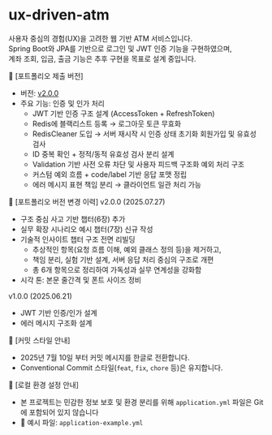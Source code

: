 # ux-driven-atm

사용자 중심의 경험(UX)을 고려한 웹 기반 ATM 서비스입니다.  
Spring Boot와 JPA를 기반으로 로그인 및 JWT 인증 기능을 구현하였으며,  
계좌 조회, 입금, 출금 기능은 추후 구현을 목표로 설계 중입니다.

🔖 [포트폴리오 제출 버전]
- 버전: [v2.0.0](https://github.com/juyeongMoon888/ux-driven-atm/releases/tag/v2.0.0)
- 주요 기능:
  인증 및 인가 처리
  - JWT 기반 인증 구조 설계 (AccessToken + RefreshToken)
  - Redis에 블랙리스트 등록 → 로그아웃 토큰 무효화
  - RedisCleaner 도입 → 서버 재시작 시 인증 상태 초기화
  회원가입 및 유효성 검사
  - ID 중복 확인 + 정적/동적 유효성 검사 분리 설계
  - Validation 기반 사전 오류 차단 및 사용자 피드백 구조화
  예외 처리 구조
  - 커스텀 예외 흐름 + code/label 기반 응답 포맷 정립
  - 에러 메시지 표현 책임 분리 → 클라이언트 일관 처리 가능

📌 [포트폴리오 버전 변경 이력]
v2.0.0 (2025.07.27)
- 구조 중심 사고 기반 챕터(6장) 추가
- 실무 확장 시나리오 예시 챕터(7장) 신규 작성
- 기술적 인사이트 챕터 구조 전면 리빌딩 
  - 추상적인 항목(요청 흐름 이해, 예외 클래스 정의 등)을 제거하고, 
  - 책임 분리, 실험 기반 설계, 서버 응답 처리 중심의 구조로 개편 
  - 총 6개 항목으로 정리하여 가독성과 실무 연계성을 강화함
- 시각 톤: 본문 줄간격 및 폰트 사이즈 정비

v1.0.0 (2025.06.21)
- JWT 기반 인증/인가 설계
- 에러 메시지 구조화 설계
    
📌 [커밋 스타일 안내]
- 2025년 7월 10일 부터 커밋 메시지를 한글로 전환합니다. 
- Conventional Commit 스타일(`feat`, `fix`, `chore` 등)은 유지합니다.

🔧 [로컬 환경 설정 안내]
- 본 프로젝트는 민감한 정보 보호 및 환경 분리를 위해 `application.yml` 파일은 Git에 포함되어 있지 않습니다
- 📄 예시 파일: `application-example.yml`
